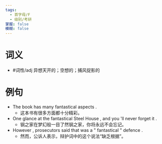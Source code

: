 ```yaml
---
tags:
  - 首字母/F
  - 级别/考研
掌握: false
模糊: false
---
```

# 词义
- #词性/adj  异想天开的；空想的；捕风捉影的
# 例句
- The book has many fantastical aspects .
	- 这本书有很多方面都十分精彩。
- One glance at the fantastical Steel House , and you 'll never forget it .
	- 钢之家在梦幻般一目了然钢之家，你将永远不会忘记。
- However , prosecutors said that was a " fantastical " defence .
	- 然而，公诉人表示，辩护词中的这个说法“缺乏根据”。
